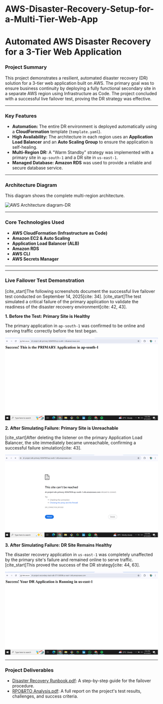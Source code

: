 # AWS-Disaster-Recovery-Setup-for-a-Multi-Tier-Web-App
# Automated AWS Disaster Recovery for a 3-Tier Web Application

### Project Summary
This project demonstrates a resilient, automated disaster recovery (DR) solution for a 3-tier web application built on AWS. The primary goal was to ensure business continuity by deploying a fully functional secondary site in a separate AWS region using Infrastructure as Code. The project concluded with a successful live failover test, proving the DR strategy was effective.

---
### Key Features
* **Automation:** The entire DR environment is deployed automatically using a **CloudFormation** template (`template.yaml`).
* **High Availability:** The architecture in each region uses an **Application Load Balancer** and an **Auto Scaling Group** to ensure the application is self-healing.
* **Multi-Region DR:** A "Warm Standby" strategy was implemented with a primary site in `ap-south-1` and a DR site in `us-east-1`.
* **Managed Database:** **Amazon RDS** was used to provide a reliable and secure database service.

---
### Architecture Diagram
This diagram shows the complete multi-region architecture.

<img width="1024" height="1024" alt="AWS Architecture diagram-DR" src="https://github.com/user-attachments/assets/60fe633f-fc83-4599-9a41-989d42726b99" />


---
### Core Technologies Used
* **AWS CloudFormation (Infrastructure as Code)**
* **Amazon EC2 & Auto Scaling**
* **Application Load Balancer (ALB)**
* **Amazon RDS**
* **AWS CLI**
* **AWS Secrets Manager**

---
---
### Live Failover Test Demonstration

[cite_start]The following screenshots document the successful live failover test conducted on September 14, 2025[cite: 34]. [cite_start]The test simulated a critical failure of the primary application to validate the readiness of the disaster recovery environment[cite: 42, 43].

**1. Before the Test: Primary Site is Healthy**

The primary application in `ap-south-1` was confirmed to be online and serving traffic correctly before the test began.

![Primary Site Working](screenshots/1-primary-site-working.png)

**2. After Simulating Failure: Primary Site is Unreachable**

[cite_start]After deleting the listener on the primary Application Load Balancer, the site immediately became unreachable, confirming a successful failure simulation[cite: 43].

![Primary Site Failed](screenshots/2-primary-site-failed.png)

**3. After Simulating Failure: DR Site Remains Healthy**

The disaster recovery application in `us-east-1` was completely unaffected by the primary site's failure and remained online to serve traffic. [cite_start]This proved the success of the DR strategy[cite: 44, 63].

![DR Site Working After Failover](screenshots/3-dr-site-working-after-failover.png)

---
### Project Deliverables
* [Disaster Recovery Runbook.pdf](Disaster%20Recovery%20Runbook.pdf): A step-by-step guide for the failover procedure.
* [RPO&RTO Analysis.pdf](RPO&RTO%20Analysis.pdf): A full report on the project's test results, challenges, and success criteria.
